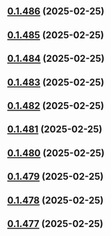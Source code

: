 ## [0.1.486](https://github.com/binary-braids/terraform-oracle/compare/v0.1.485...v0.1.486) (2025-02-25)



## [0.1.485](https://github.com/binary-braids/terraform-oracle/compare/v0.1.484...v0.1.485) (2025-02-25)



## [0.1.484](https://github.com/binary-braids/terraform-oracle/compare/v0.1.483...v0.1.484) (2025-02-25)



## [0.1.483](https://github.com/binary-braids/terraform-oracle/compare/v0.1.482...v0.1.483) (2025-02-25)



## [0.1.482](https://github.com/binary-braids/terraform-oracle/compare/v0.1.481...v0.1.482) (2025-02-25)



## [0.1.481](https://github.com/binary-braids/terraform-oracle/compare/v0.1.480...v0.1.481) (2025-02-25)



## [0.1.480](https://github.com/binary-braids/terraform-oracle/compare/v0.1.479...v0.1.480) (2025-02-25)



## [0.1.479](https://github.com/binary-braids/terraform-oracle/compare/v0.1.478...v0.1.479) (2025-02-25)



## [0.1.478](https://github.com/binary-braids/terraform-oracle/compare/v0.1.477...v0.1.478) (2025-02-25)



## [0.1.477](https://github.com/binary-braids/terraform-oracle/compare/v0.1.476...v0.1.477) (2025-02-25)



